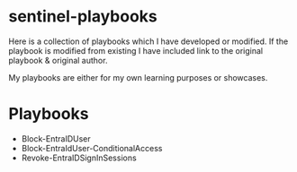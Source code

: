 # sentinel-playbooks

Here is a collection of playbooks which I have developed or modified. If the playbook is modified from existing I have included link to the original playbook & original author. 

My playbooks are either for my own learning purposes or showcases.

# Playbooks
- Block-EntraIDUser
- Block-EntraIdUser-ConditionalAccess
- Revoke-EntraIDSignInSessions